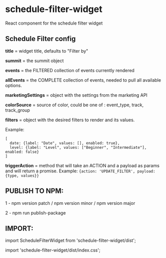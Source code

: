 # schedule-filter-widget
React component for the schedule filter widget


## Schedule Filter config      

   **title**                = widget title, defaults to "Filter by"
   
   **summit**               = the summit object
   
   **events**               = the FILTERED collection of events currently rendered
   
   **allEvents**            = the COMPLETE collection of events, needed to pull all available options.
   
   **marketingSettings**    = object with the settings from the marketing API
    
   **colorSource**          = source of color, could be one of : event_type, track, track_group 
   
   **filters**              = object with the desired filters to render and its values. 
   
   
   Example:
   ```
   [
     date: {label: "Date", values: [], enabled: true},
     level: {label: "Level", values: ["Beginner", "Intermediate"], enabled: false}
   ]
   ```
   
   **triggerAction**    = method that will take an ACTION and a payload as params and will return a promise.
   Example: `{action: 'UPDATE_FILTER', payload: {type, values}}`
   
## PUBLISH TO NPM:

1 - npm version patch / npm version minor / npm version major

2 - npm run publish-package

## IMPORT:

import ScheduleFilterWidget from 'schedule-filter-widget/dist';

import 'schedule-filter-widget/dist/index.css';